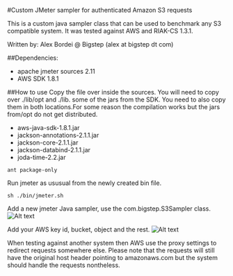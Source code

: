 #Custom JMeter sampler for authenticated Amazon S3 requests

This is a custom java sampler class that can be used to benchmark any S3 compatible system.
It was tested against AWS and RIAK-CS 1.3.1.
 
Written by: Alex Bordei @ Bigstep
(alex at bigstep dt com)

##Dependencies:
* apache jmeter sources 2.11 
* AWS SDK 1.8.1

##How to use
Copy the file over inside the sources. 
You will need to copy over ./lib/opt and ./lib. some of the jars from the SDK. You need to also copy them in both locations.For some reason the compilation works but the jars from/opt do not get distributed.

* aws-java-sdk-1.8.1.jar
* jackson-annotations-2.1.1.jar
* jackson-core-2.1.1.jar
* jackson-databind-2.1.1.jar
* joda-time-2.2.jar

```
ant package-only
```
Run jmeter as ususual from the newly created bin file. 
```
sh ./bin/jmeter.sh 
```

Add a new jmeter Java sampler, use the com.bigstep.S3Sampler class.
![Alt text](/bigstepinc/jmeter_s3_custom_sampler/master/img/jmeter1.png?raw=true "Select jmeter custom sampler")

Add your AWS key id, bucket, object and the rest.
![Alt text](/bigstepinc/jmeter_s3_custom_sampler/master/img/jmeter2.png?raw=true "Configure jmeter sampler")

When testing against another system then AWS use the proxy settings to redirect requests somewhere else. Please note that the requests will still have the original host header pointing to amazonaws.com but the system should handle the requests nontheless.




